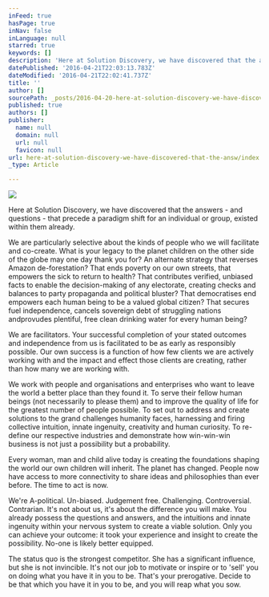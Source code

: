 ```yaml
---
inFeed: true
hasPage: true
inNav: false
inLanguage: null
starred: true
keywords: []
description: 'Here at Solution Discovery, we have discovered that the answers - and questions - that precede a paradigm shift for an individual or group, existed within them already.'
datePublished: '2016-04-21T22:03:13.783Z'
dateModified: '2016-04-21T22:02:41.737Z'
title: ''
author: []
sourcePath: _posts/2016-04-20-here-at-solution-discovery-we-have-discovered-that-the-answ.md
published: true
authors: []
publisher:
  name: null
  domain: null
  url: null
  favicon: null
url: here-at-solution-discovery-we-have-discovered-that-the-answ/index.html
_type: Article

---
```

![](https://the-grid-user-content.s3-us-west-2.amazonaws.com/24b8b7ca-4752-4185-9bbf-5535377b6ce6.jpg)

Here at Solution Discovery, we have discovered that the answers - and questions - that precede a paradigm shift for an individual or group, existed within them already.

We are particularly selective about the kinds of people who we will facilitate and co-create. What is your legacy to the planet children on the other side of the globe may one day thank you for? An alternate strategy that reverses Amazon de-forestation? That ends poverty on our own streets, that empowers the sick to return to health? That contributes verified, unbiased facts to enable the decision-making of any electorate, creating checks and balances to party propaganda and political bluster? That democratises end empowers each human being to be a valued global citizen? That secures fuel independence, cancels sovereign debt of struggling nations andprovudes plentiful, free clean drinking water for every human being?

We are facilitators. Your successful completion of your stated outcomes and independence from us is facilitated to be as early as responsibly possible. Our own success is a function of how few clients we are actively working with and the impact and effect those clients are creating, rather than how many we are working with.

We work with people and organisations and enterprises who want to leave the world a better place than they found it. To serve their fellow human beings (not necessarily to please them) and to improve the quality of life for the greatest number of people possible. To set out to address and create solutions to the grand challenges humanity faces, harnessing and firing collective intuition, innate ingenuity, creativity and human curiosity. To re-define our respective industries and demonstrate how win-win-win business is not just a possibility but a probability.

Every woman, man and child alive today is creating the foundations shaping the world our own children will inherit. The planet has changed. People now have access to more connectivity to share ideas and philosophies than ever before. The time to act is now. 

We're A-political. Un-biased. Judgement free. Challenging. Controversial. Contrarian. It's not about us, it's about the difference you will make. You already possess the questions and answers, and the intuitions and innate ingenuity within your nervous system to create a viable solution. Only you can achieve your outcome: it took your experience and insight to create the possibility. No-one is likely better equipped.

The status quo is the strongest competitor. She has a significant influence, but she is not invincible. It's not our job to motivate or inspire or to 'sell' you on doing what you have it in you to be. That's your prerogative. Decide to be that which you have it in you to be, and you will reap what you sow.